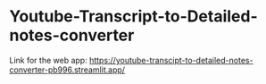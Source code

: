 # Youtube-Transcript-to-Detailed-notes-converter

Link for the web app: https://youtube-transcipt-to-detailed-notes-converter-pb996.streamlit.app/
